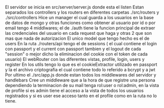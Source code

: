 El servidor se inicia en src/server/server.js donde esta el listen
Estan separados los controllers y los routers en diferentes carpetas ./src/routers y ./src/controllers
Hice un manager el cual guarda a los usuarios en la base de datos de mongo y otras funciones como obtener al usuario por id o por email
tengo 4 middlwares; el de ./auth tiene la funcion principal de extraer las credenciales del usuario en cada request que haga y otras 2 que son mas que nada de autorizacion
El unico model que tengo hecho es el de users
En la ruta ./routers/api tengo el de sessions ( el cual contiene el login con passport y el current con passport tambien y el logout de cada "session" o mejor dicho la eliminacion del cookie con el token de cada usuario)
El webRouter  con las diferentes vistas, profile, login, users y register
En los utils tengo lo que es el cookieExtractor utilizado en passport y la el archivo criptografia el cual contiene todo lo referido a bcrypt y a jwt
Por ultimo el ./src/app.js donde estan todos los middlewares del servidor y handlebars
Cree un middleware que a la hora de que registre una persona dependiendo la terminacion de su mail tenga rol:user o rol:admin, en la vista de profile si es admin tiene el acceso a la vista de todos los usuarios registrados y si es user ese acceso tanto en el profile como en la ruta no lo tiene.
